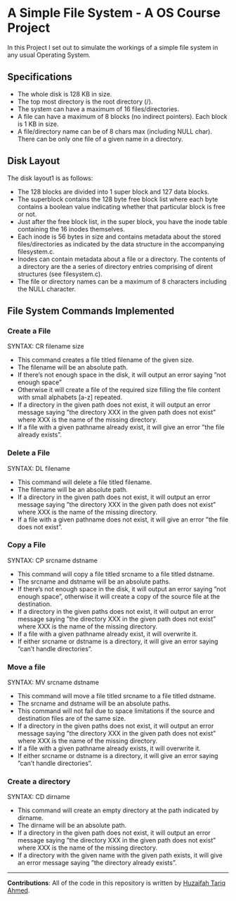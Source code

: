 # A Simple File System - A OS Course Project

In this Project I set out to simulate the workings of a simple file system in any usual Operating System.

## Specifications

- The whole disk is 128 KB in size.
- The top most directory is the root directory (/).
- The system can have a maximum of 16 files/directories.
- A file can have a maximum of 8 blocks (no indirect pointers). Each block is 1 KB in size.
- A file/directory name can be of 8 chars max (including NULL char). There can be only one file of a given name in a directory.

## Disk Layout

The disk layout1 is as follows: 

- The 128 blocks are divided into 1 super block and 127 data blocks.
- The superblock contains the 128 byte free block list where each byte contains a boolean value indicating whether that particular block is free or not.
- Just after the free block list, in the super block, you have the inode table containing the 16 inodes themselves.
- Each inode is 56 bytes in size and contains metadata about the stored files/directories as indicated by the data structure in the accompanying filesystem.c.
- Inodes can contain metadata about a file or a directory. The contents of a directory are the a series of directory entries comprising of dirent structures (see filesystem.c).
- The file or directory names can be a maximum of 8 characters including the NULL character.

## File System Commands Implemented

### Create a File

SYNTAX: CR filename size

- This command creates a file titled filename of the given size.
- The filename will be an absolute path.
- If there’s not enough space in the disk, it will output an error saying ”not enough space”
- Otherwise it will create a file of the required size filling the file content with small alphabets [a-z] repeated.
- If a directory in the given path does not exist, it will output an error message saying ”the directory XXX in the given path does not exist” where XXX is the name of the missing directory.
- If a file with a given pathname already exist, it will give an error ”the file already exists”.

### Delete a File

SYNTAX: DL filename

- This command will delete a file titled filename.
- The filename will be an absolute path.
- If a directory in the given path does not exist, it will output an error message saying ”the directory XXX in the given path does not exist” where XXX is the name of the missing directory.
- If a file with a given pathname does not exist, it will give an error ”the file does not exist”.

### Copy a File

SYNTAX: CP srcname dstname

- This command will copy a file titled srcname to a file titled dstname.
- The srcname and dstname will be an absolute paths.
- If there’s not enough space in the disk, it will output an error saying ”not enough space”, otherwise it will create a copy of the source file at the destination.
- If a directory in the given paths does not exist, it will output an error message saying ”the directory XXX in the given path does not exist” where XXX is the name of the missing directory.
- If a file with a given pathname already exist, it will overwrite it.
- If either srcname or dstname is a directory, it will give an error saying ”can’t handle directories”.

### Move a file

SYNTAX: MV srcname dstname

- This command will move a file titled srcname to a file titled dstname.
- The srcname and dstname will be an absolute paths.
- This command will not fail due to space limitations if the source and destination files are of the same size.
- If a directory in the given paths does not exist, it will output an error message saying ”the directory XXX in the given path does not exist” where XXX is the name of the missing directory.
- If a file with a given pathname already exists, it will overwrite it.
- If either srcname or dstname is a directory, it will give an error saying ”can’t handle directories”.

### Create a directory

SYNTAX: CD dirname

- This command will create an empty directory at the path indicated by dirname.
- The dirname will be an absolute path.
- If a directory in the given path does not exist, it will output an error message saying ”the directory XXX in the given path does not exist” where XXX is the name of the missing directory.
- If a directory with the given name with the given path exists, it will give an error message saying ”the directory already exists”.



--- 

**Contributions**: All of the code in this repository is written by [Huzaifah Tariq Ahmed](https://github.com/huzaifahtariqahmed). 
